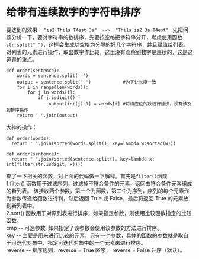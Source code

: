 # 给带有连续数字的字符串排序
要达到的效果：
`"is2 Thi1s T4est 3a"  -->  "Thi1s is2 3a T4est" `
先把问题分析一下，要对字符串的数排序，先要按空格把字符串分开，考虑使用函数`str.split(" ")`，这样会生成以空格为分隔的好几个字符串，并且赋值给列表。
对列表的元素进行操作，取出数字作比较，这里没有观察到数字是连续的，这是这道题的重点。
```
def order(sentence):
    words = sentence.split(' ')
    output = sentence.split(' ')            #为了让长度一致
    for i in range(len(words)):
        for j in words[i]:
            if j.isdigit() :
                output[int(j)-1] = words[i] #将相应位的数进行替换，没有涉及到排序操作
    return ' '.join(output)
```
大神的操作：
```
def order(words):
  return ' '.join(sorted(words.split(), key=lambda w:sorted(w)))
  
def order(sentence):
  return " ".join(sorted(sentence.split(), key=lambda x: int(filter(str.isdigit, x))))
```
查了一下相关的函数，对上面的代码做一下解释。首先是`filter()`函数  
1.filter() 函数用于过滤序列，过滤掉不符合条件的元素，返回由符合条件元素组成的新列表。
该接收两个参数，第一个为函数，第二个为序列，序列的每个元素作为参数传递给函数进行判，然后返回 True 或 False，最后将返回 True 的元素放到新列表中。  
2.sort() 函数用于对原列表进行排序，如果指定参数，则使用比较函数指定的比较函数。  
 cmp -- 可选参数, 如果指定了该参数会使用该参数的方法进行排序。  
 key -- 主要是用来进行比较的元素，只有一个参数，具体的函数的参数就是取自于可迭代对象中，指定可迭代对象中的一个元素来进行排序。  
 reverse -- 排序规则，reverse = True 降序， reverse = False 升序（默认）。  
